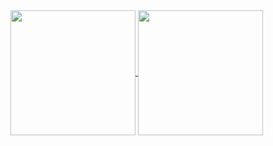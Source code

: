 
<a href="https://github.com/Ghebur/github-readme-stats">
  <img height=200 align="center" src="https://github-readme-stats.vercel.app/api?username=Ghebur&show_icons=true&theme=transparent&&rank_icon=github" />
</a>
<a href="https://github.com/Ghebur/convoychat">
  <img height=200 align="center" src="https://github-readme-stats.vercel.app/api/top-langs/?username=Ghebur&theme=transparent&layout=donut&langs_count=8&card_width=320" />
</a>
